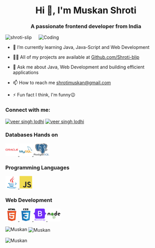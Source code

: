 <h1 align="center">Hi 👋, I'm Muskan Shroti</h1> 
<h3 align="center">A passionate frontend developer from India</h3>

<img src="https://camo.githubusercontent.com/2366b34bb903c09617990fb5fff4622f3e941349e846ddb7e73df872a9d21233/68747470733a2f2f63646e2e6472696262626c652e636f6d2f75736572732f3733303730332f73637265656e73686f74732f363538313234332f6176656e746f2e676966"
    alt="Coding" width="400" align="right">
<p align="left"> <img
        src="https://komarev.com/ghpvc/?username=shroti-slip&label=Profile%20views&color=0e75b6&style=flat"
        alt="shroti-slip" /> </p>

- 🌱 I’m currently learning Java, Java-Script and Web Development

- 👨‍💻 All of my projects are available at [Github.com/Shroti-blip](Github.com/Shroti-blip)

- 💬 Ask me about Java, Web Development and building efficient applications

- 📫 How to reach me shrotimuskan@gmail.com

- ⚡ Fun fact I think, I'm funny😉

<h3 align="left">Connect with me:</h3>

<p align="left"><a href="https://x.com/stoic_aloof0?t=G24JxQ74V17UuYZt5239uA&s=09" target="blank"><img align="center"
        src="https://raw.githubusercontent.com/rahuldkjain/github-profile-readme-generator/master/src/images/icons/Social/twitter.svg" alt="veer singh lodhi" height="30"
        width="40" /></a>
<a href="https://www.linkedin.com/in/muskan-shroti-498625294?utm_source=share&utm_campaign=share_via&utm_content=profile&utm_medium=android_app"
    target="blank"><img align="center"
        src="https://raw.githubusercontent.com/rahuldkjain/github-profile-readme-generator/master/src/images/icons/Social/linked-in-alt.svg"
        alt="veer singh lodhi" height="30" width="40"   /></a></p>

<p align="left">
</p>
<h3>Databases Hands on</h3>
<p>
    <a href="https://www.oracle.com/" target="_blank" rel="noreferrer"> <img
            src="https://raw.githubusercontent.com/devicons/devicon/master/icons/oracle/oracle-original.svg"
            alt="oracle" width="40" height="40" /> </a>
    <a href="https://www.mysql.com/" target="_blank" rel="noreferrer"> <img
            src="https://raw.githubusercontent.com/devicons/devicon/master/icons/mysql/mysql-original-wordmark.svg"
            alt="mysql" width="40" height="40" /> </a><a href="https://www.postgresql.org" target="_blank" rel="noreferrer"> <img src="https://raw.githubusercontent.com/devicons/devicon/master/icons/postgresql/postgresql-original-wordmark.svg" alt="postgresql" width="50" height="40"/> </a>
</p>
<h3>Programming Languages</h3>
<p>
    <a href="https://www.java.com" target="_blank" rel="noreferrer">
        <img src="https://raw.githubusercontent.com/devicons/devicon/master/icons/java/java-original.svg" alt="java"
            width="40" height="40" /> </a> <a href="https://developer.mozilla.org/en-US/docs/Web/JavaScript"
        target="_blank" rel="noreferrer"> <img
            src="https://raw.githubusercontent.com/devicons/devicon/master/icons/javascript/javascript-original.svg"
            alt="javascript" width="40" height="40" /> </a>
</p>
<h3>Web Development</h3>
<p>
    <a href="https://www.w3.org/html/" target="_blank"
    rel="noreferrer"> <img
        src="https://raw.githubusercontent.com/devicons/devicon/master/icons/html5/html5-original-wordmark.svg"
        alt="html5" width="40" height="40" /> </a>
        <a href="https://www.w3schools.com/css/" target="_blank"
        rel="noreferrer"> <img
            src="https://raw.githubusercontent.com/devicons/devicon/master/icons/css3/css3-original-wordmark.svg"
            alt="css3" width="40" height="40" /> </a>
            <a href="https://getbootstrap.com" target="_blank" rel="noreferrer"> <img
                src="https://raw.githubusercontent.com/devicons/devicon/master/icons/bootstrap/bootstrap-plain-wordmark.svg"
                alt="bootstrap" width="40" height="40" /> </a>
                <a href="https://nodejs.org" target="_blank" rel="noreferrer">
                    <img src="https://raw.githubusercontent.com/devicons/devicon/master/icons/nodejs/nodejs-original-wordmark.svg"
                        alt="nodejs" width="40" height="40" /> </a>
</p>

<p><img align="left" src="https://github-readme-stats.vercel.app/api/top-langs?username=shroti-blip&show_icons=true&locale=en&layout=compact" alt="Muskan" /></p>

   <p>&nbsp;<img align="center" src="https://github-readme-stats.vercel.app/api?username=shroti-blip&show_icons=true&locale=en" alt="Muskan" /></p>
    
    
   <p><img align="center" src="https://github-readme-streak-stats.herokuapp.com/?user=shroti-blip&" alt="Muskan" /></p>
    
    

